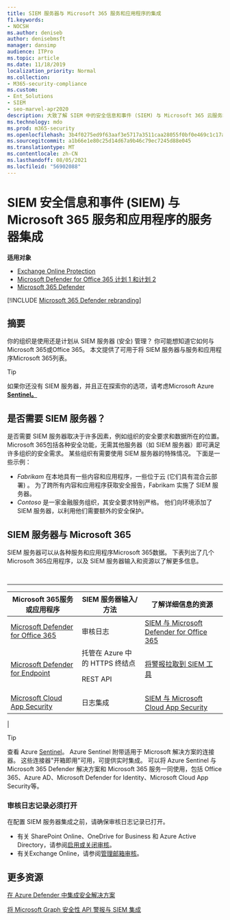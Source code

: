 ```yaml
---
title: SIEM 服务器与 Microsoft 365 服务和应用程序的集成
f1.keywords:
- NOCSH
ms.author: deniseb
author: denisebmsft
manager: dansimp
audience: ITPro
ms.topic: article
ms.date: 11/18/2019
localization_priority: Normal
ms.collection:
- M365-security-compliance
ms.custom:
- Ent_Solutions
- SIEM
- seo-marvel-apr2020
description: 大致了解 SIEM 中的安全信息和事件 (SIEM) 与 Microsoft 365 云服务和应用程序集成
ms.technology: mdo
ms.prod: m365-security
ms.openlocfilehash: 3b4f0275ed9f63aaf3e5717a3511caa28055f0bf0e469c1c17a46e17e4a25a56
ms.sourcegitcommit: a1b66e1e80c25d14d67a9b46c79ec7245d88e045
ms.translationtype: MT
ms.contentlocale: zh-CN
ms.lasthandoff: 08/05/2021
ms.locfileid: "56902088"
---
```

# <a name="security-information-and-event-management-siem-server-integration-with-microsoft-365-services-and-applications"></a>SIEM 安全信息和事件 (SIEM) 与 Microsoft 365 服务和应用程序的服务器集成

**适用对象**
- [Exchange Online Protection](exchange-online-protection-overview.md)
- [Microsoft Defender for Office 365 计划 1 和计划 2](defender-for-office-365.md)
- [Microsoft 365 Defender](../defender/microsoft-365-defender.md)

[!INCLUDE [Microsoft 365 Defender rebranding](../includes/microsoft-defender-for-office.md)]

## <a name="summary"></a>摘要

你的组织是使用还是计划从 SIEM 服务器 (安全) 管理？ 你可能想知道它如何与Microsoft 365或Office 365。 本文提供了可用于将 SIEM 服务器与服务和应用程序Microsoft 365列表。

> [!TIP]
> 如果你还没有 SIEM 服务器，并且正在探索你的选项，请考虑Microsoft Azure **[Sentinel。](/azure/sentinel/overview)**

## <a name="do-i-need-a-siem-server"></a>是否需要 SIEM 服务器？

是否需要 SIEM 服务器取决于许多因素，例如组织的安全要求和数据所在的位置。 Microsoft 365包括各种安全功能，无需其他服务器（如 SIEM 服务器）即可满足许多组织的安全需求。 某些组织有需要使用 SIEM 服务器的特殊情况。 下面是一些示例：

- *Fabrikam* 在本地具有一些内容和应用程序，一些位于云 (它们具有混合云部署) 。 为了跨所有内容和应用程序获取安全报告，Fabrikam 实施了 SIEM 服务器。
- *Contoso* 是一家金融服务组织，其安全要求特别严格。 他们向环境添加了 SIEM 服务器，以利用他们需要额外的安全保护。

## <a name="siem-server-integration-with-microsoft-365"></a>SIEM 服务器与 Microsoft 365

SIEM 服务器可以从各种服务和应用程序Microsoft 365数据。 下表列出了几个Microsoft 365应用程序，以及 SIEM 服务器输入和资源以了解更多信息。

<br>

****

|Microsoft 365服务或应用程序|SIEM 服务器输入/方法|了解详细信息的资源|
|---|---|---|
|[Microsoft Defender for Office 365](defender-for-office-365.md)|审核日志|[SIEM 与 Microsoft Defender for Office 365](siem-integration-with-office-365-ti.md)|
|[Microsoft Defender for Endpoint](/windows/security/threat-protection/)|托管在 Azure 中的 HTTPS 终结点 <p> REST API|[将警报拉取到 SIEM 工具](../defender-endpoint/configure-siem.md)|
|[Microsoft Cloud App Security](/cloud-app-security/what-is-cloud-app-security)|日志集成|[SIEM 与 Microsoft Cloud App Security](/cloud-app-security/siem)|
|

> [!TIP]
> 查看 Azure [Sentinel](/azure/sentinel/overview)。 Azure Sentinel 附带适用于 Microsoft 解决方案的连接器。 这些连接器"开箱即用"可用，可提供实时集成。 可以将 Azure Sentinel 与 Microsoft 365 Defender 解决方案和 Microsoft 365 服务一同使用，包括 Office 365、Azure AD、Microsoft Defender for Identity、Microsoft Cloud App Security等。

### <a name="audit-logging-must-be-turned-on"></a>审核日志记录必须打开

在配置 SIEM 服务器集成之前，请确保审核日志记录已打开。

- 有关 SharePoint Online、OneDrive for Business 和 Azure Active Directory，请参阅[启用或关闭审核](../../compliance/turn-audit-log-search-on-or-off.md)。
- 有关Exchange Online，请参阅[管理邮箱审核](../../compliance/enable-mailbox-auditing.md)。

## <a name="more-resources"></a>更多资源

[在 Azure Defender 中集成安全解决方案](/azure/security-center/security-center-partner-integration#exporting-data-to-a-siem)

[将 Microsoft Graph 安全性 API 警报与 SIEM 集成](/graph/security-integration)
